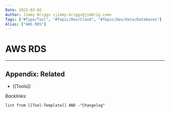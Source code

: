```yaml
---
Date: 2022-02-02
Author: Jimmy Briggs <jimmy.briggs@jimbrig.com>
Tags: ["#Type/Tool", "#Topic/Dev/Cloud", "#Topic/Dev/Data/Databases"]
Alias: ["AWS RDS"]
---
```


# AWS RDS

***

## Appendix: Related

- [[Tools]]

*Backlinks:*

```dataview
list from [[Tool-Template]] AND -"Changelog"
```
